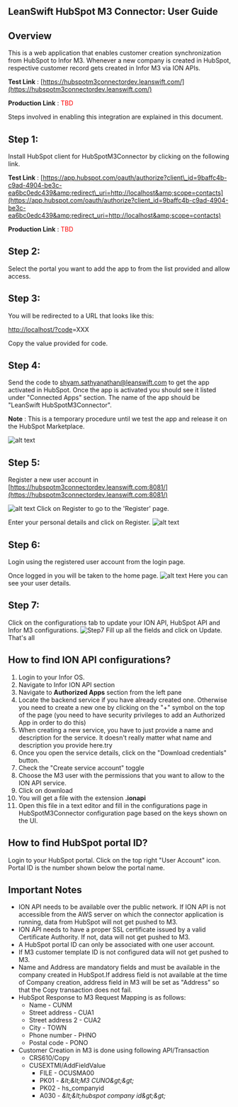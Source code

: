 ## LeanSwift HubSpot M3 Connector: User Guide

## Overview

This is a web application that enables customer creation synchronization from HubSpot to Infor M3. Whenever a new company is created in HubSpot, respective customer record gets created in Infor M3 via ION APIs.

**Test Link** : [https://hubspotm3connectordev.leanswift.com/](https://hubspotm3connectordev.leanswift.com/)

**Production Link** : <span style="color: red;">TBD</span>

Steps involved in enabling this integration are explained in this document.

## Step 1:

Install HubSpot client for HubSpotM3Connector by clicking on the following link.

**Test Link** : [https://app.hubspot.com/oauth/authorize?client\_id=9baffc4b-c9ad-4904-be3c-ea6bc0edc439&amp;redirect\_uri=http://localhost&amp;scope=contacts](https://app.hubspot.com/oauth/authorize?client_id=9baffc4b-c9ad-4904-be3c-ea6bc0edc439&amp;redirect_uri=http://localhost&amp;scope=contacts)

**Production Link** : <span style="color: red;">TBD</span>

## Step 2:

Select the portal you want to add the app to from the list provided and allow access.

## Step 3:

You will be redirected to a URL that looks like this:

[http://localhost/?code](http://localhost/?code)=XXX

Copy the value provided for code.

## Step 4:

Send the code to [shyam.sathyanathan@leanswift.com](mailto:shyam.sathyanathan@leanswift.com) to get the app activated in HubSpot. Once the app is activated you should see it listed under &quot;Connected Apps&quot; section. The name of the app should be &quot;LeanSwift HubSpotM3Connector&quot;.

**Note** : This is a temporary procedure until we test the app and release it on the HubSpot Marketplace.

![alt text](C:\Users\tguru\Documents\Markdown\S4.jpg)

## Step 5:

Register a new user account in [https://hubspotm3connectordev.leanswift.com:8081/](https://hubspotm3connectordev.leanswift.com:8081/)

![alt text](C:\Users\tguru\Documents\Markdown\S5_1.jpg)
Click on Register to go to the &#39;Register&#39; page.

Enter your personal details and click on Register.
![alt text](C:\Users\tguru\Documents\Markdown\S5_2.jpg)

## Step 6:

Login using the registered user account from the login page.

Once logged in you will be taken to the home page.
![alt text](C:\Users\tguru\Documents\Markdown\S6.jpg)
Here you can see your user details.

## Step 7:

Click on the configurations tab to update your ION API, HubSpot API and Infor M3 configurations.
![Step7](C:\Users\tguru\Documents\Markdown\S7.jpg)
Fill up all the fields and click on Update.
That&#39;s all

## How to find ION API configurations?

1. Login to your Infor OS.
2. Navigate to Infor ION API section
3. Navigate to **Authorized Apps** section from the left pane
4. Locate the backend service if you have already created one. Otherwise you need to create a new one by clicking on the &quot;+&quot; symbol on the top of the page (you need to have security privileges to add an Authorized App in order to do this)
  1. When creating a new service, you have to just provide a name and description for the service. It doesn&#39;t really matter what name and description you provide here.try
5. Once you open the service details, click on the &quot;Download credentials&quot; button.
6. Check the &quot;Create service account&quot; toggle
7. Choose the M3 user with the permissions that you want to allow to the ION API service.
8. Click on download
9. You will get a file with the extension **.ionapi**
10. Open this file in a text editor and fill in the configurations page in HubSpotM3Connector configuration page based on the keys shown on the UI.



## How to find HubSpot portal ID?

Login to your HubSpot portal. Click on the top right &quot;User Account&quot; icon. Portal ID is the number shown below the portal name.


## Important Notes

- ION API needs to be available over the public network. If ION API is not accessible from the AWS server on which the connector application is running, data from HubSpot will not get pushed to M3.
- ION API needs to have a proper SSL certificate issued by a valid Certificate Authority. If not, data will not get pushed to M3.
- A HubSpot portal ID can only be associated with one user account.
- If M3 customer template ID is not configured data will not get pushed to M3.
- Name and Address are mandatory fields and must be available in the company created in HubSpot.If address field is not available at the time of Company creation, address field in M3 will be set as &quot;Address&quot; so that the Copy transaction does not fail.
- HubSpot Response to M3 Request Mapping is as follows:
  - Name - CUNM
  - Street address - CUA1
  - Street address 2 - CUA2
  - City - TOWN
  - Phone number - PHNO
  - Postal code - PONO
- Customer Creation in M3 is done using following API/Transaction
  - CRS610/Copy
  - CUSEXTMI/AddFieldValue
    - FILE - OCUSMA00
    - PK01 - _\&lt;\&lt;M3 CUNO\&gt;\&gt;_
    - PK02 - hs\_companyid
    - A030 - _\&lt;\&lt;hubspot company id\&gt;\&gt;_
